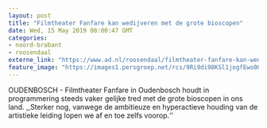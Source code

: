 ```yaml
---
layout: post
title: "Filmtheater Fanfare kan wedijveren met de grote bioscopen"
date: Wed, 15 May 2019 08:00:47 GMT
categories: 
- noord-brabant 
- roosendaal 
externe_link: "https://www.ad.nl/roosendaal/filmtheater-fanfare-kan-wedijveren-met-de-grote-bioscopen~a1d1b856/"
feature_image: "https://images1.persgroep.net/rcs/9Ri9di98KSl1jogfEwo0QjIJRZg/diocontent/110117961/_fitwidth/400/?appId=21791a8992982cd8da851550a453bd7f&quality=0.7"
---
```


OUDENBOSCH - Filmtheater Fanfare in Oudenbosch houdt in programmering steeds vaker gelijke tred met de grote bioscopen in ons land. ,,Sterker nog, vanwege de ambitieuze en hyperactieve houding van de artistieke leiding lopen we af en toe zelfs voorop.‘’

